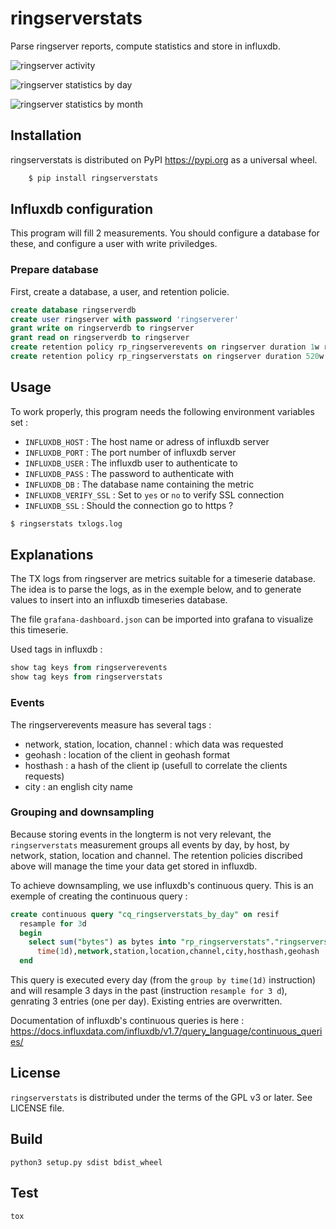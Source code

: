 # ringserverstats

Parse ringserver reports, compute statistics and store in influxdb.

![ringserver activity](https://github.com/resif/ringserver-stats/raw/master/images/2019-02-25_09-30.png)

![ringserver statistics by day](https://github.com/resif/ringserver-stats/raw/master/images/2019-02-25_09-30_1.png)

![ringserver statistics by month](https://github.com/resif/ringserver-stats/raw/master/images/2019-02-25_09-31.png)

## Installation

ringserverstats is distributed on PyPI https://pypi.org as a universal wheel.

``` bash
    $ pip install ringserverstats
```

## Influxdb configuration

This program will fill 2 measurements. You should configure a database for these, and configure a user with write priviledges.

### Prepare database

First, create a database, a user, and retention policie.

``` sql
create database ringserverdb
create user ringserver with password 'ringserverer'
grant write on ringserverdb to ringserver
grant read on ringserverdb to ringserver
create retention policy rp_ringserverevents on ringserver duration 1w replication 1
create retention policy rp_ringserverstats on ringserver duration 520w replication 1
```

## Usage

To work properly, this program needs the following environment variables set :

  * `INFLUXDB_HOST` : The host name or adress of influxdb server
  * `INFLUXDB_PORT` : The port number of influxdb server
  * `INFLUXDB_USER` : The influxdb user to authenticate to
  * `INFLUXDB_PASS` : The password to authenticate with
  * `INFLUXDB_DB`   : The database name containing the metric
  * `INFLUXDB_VERIFY_SSL` : Set to `yes` or `no` to verify SSL connection
  * `INFLUXDB_SSL`  : Should the connection go to https ?

``` bash
$ ringserstats txlogs.log
```

## Explanations

The TX logs from ringserver are metrics suitable for a timeserie database. The idea is to parse the logs, as in the exemple below, and to generate values to insert into an influxdb timeseries database.

The file `grafana-dashboard.json` can be imported into grafana to visualize this timeserie.

Used tags in influxdb :

``` sql
show tag keys from ringserverevents
show tag keys from ringserverstats
```

### Events

The ringserverevents measure has several tags :

  * network, station, location, channel : which data was requested
  * geohash : location of the client in geohash format
  * hosthash : a hash of the client ip (usefull to correlate the clients requests)
  * city : an english city name

### Grouping and downsampling
Because storing events in the longterm is not very relevant, the `ringserverstats` measurement groups all events by day, by host, by network, station, location and channel.
The retention policies discribed above will manage the time your data get stored in influxdb.

To achieve downsampling, we use influxdb's continuous query. This is an exemple of creating the continuous query :

``` sql
create continuous query "cq_ringserverstats_by_day" on resif
  resample for 3d
  begin
    select sum("bytes") as bytes into "rp_ringserverstats"."ringserverstats" from "rp_ringserverevents"."ringserverevents" group by
      time(1d),network,station,location,channel,city,hosthash,geohash
  end
```

This query is executed every day (from the `group by time(1d)` instruction) and will resample 3 days in the past (instruction `resample for 3 d`), genrating 3 entries (one per day). Existing entries are overwritten.

Documentation of influxdb's continuous queries is here : https://docs.influxdata.com/influxdb/v1.7/query_language/continuous_queries/

## License

`ringserverstats` is distributed under the terms of the GPL v3 or later. See LICENSE file.

## Build

``` shell
python3 setup.py sdist bdist_wheel
```

## Test

``` shell
tox
```

